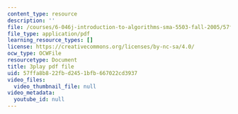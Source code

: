 ```yaml
---
content_type: resource
description: ''
file: /courses/6-046j-introduction-to-algorithms-sma-5503-fall-2005/57ffa8b822fbd2451bfb667022cd3937_cJOHERGcGm4.pdf
file_type: application/pdf
learning_resource_types: []
license: https://creativecommons.org/licenses/by-nc-sa/4.0/
ocw_type: OCWFile
resourcetype: Document
title: 3play pdf file
uid: 57ffa8b8-22fb-d245-1bfb-667022cd3937
video_files:
  video_thumbnail_file: null
video_metadata:
  youtube_id: null
---
```

